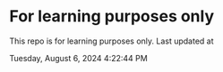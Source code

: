 # For learning purposes only
This repo is for learning purposes only.
Last updated at

Tuesday, August 6, 2024 4:22:44 PM

